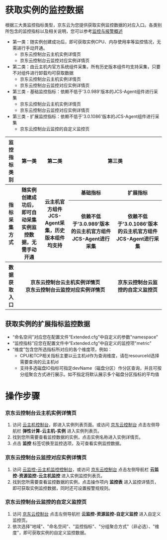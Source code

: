 # 获取实例的监控数据
根据三大类监控指标类型，京东云为您提供获取实例监控数据的对应入口。各类别所包含的监控指标以及相关说明，您可以参考[监控与报警概述][6] 
* 第一类：随实例创建成功后，即可获取实例CPU、内存使用率等监控情况，无需进行手动开通。
  * 京东云控制台云主机实例详情页
  * 京东云控制台云监控对应实例详情页
* 第二类：由云主机内官方系统组件采集，所有历史版本组件均支持采集，只要不对组件进行卸载均可获取数据
  * 京东云控制台云主机实例详情页
  * 京东云控制台云监控对应实例详情页
* 第三类 - 基础监控指标：依赖不低于'3.0.989'版本的JCS-Agent组件进行采集
  * 京东云控制台云主机实例详情页
  * 京东云控制台云监控对应实例详情页
* 第三类 - 扩展监控指标：依赖不低于'3.0.1086'版本的JCS-Agent组件进行采集
  * 京东云控制台云监控的自定义监控页

<table>
   <thead>
        <tr>
          <th>监控指标类别</th>
          <th>第一类</th>
          <th>第二类</th>
          <th colspan=2>第三类</th>
        </tr>		
   </thead>
  <tbody>
        <tr>
          <th rowspan=2>指标采集方式</th>
          <th rowspan=2>随实例创建成功后，即可自动采集实例监控数据，无需手动开通</th>
          <th rowspan=2>云主机官方组件JCS-Agent采集，历史版本组件均支持</th>
          <th>基础指标</th>
         <th>扩展指标</th>
        </tr>		
         <tr>
          <th>依赖不低于'3.0.989'版本的云主机官方组件JCS-Agent进行采集</th>
         <th>依赖不低于'3.0.1086'版本的云主机官方组件JCS-Agent进行采集</th>
        </tr>	
         <th>数据获取入口</th>
          <th colspan=3>京东云控制台云主机实例详情页</br>京东云控制台云监控对应实例详情页</th>
         <th>京东云控制台云监控的自定义监控页</th>
 
  </tbody>

</table>
 
## 获取实例的扩展指标监控数据
* “命名空间”对应您在配置文件“Extended.cfg”中自定义的参数"namespace" 
* “监控指标”应您在配置文件中“Extended.cfg”中自定义的监控项"metric"
* “维度”包含您所选指标所对应的各个维度项，例如：
  * CPU和TCP相关指标主要以云主机id作为查询维度，请在resourceId选择需要查询的云主机id
  * 支持多选磁盘IO指标可指定devName（磁盘分区）作分区查询，并且可按分组聚合方式进行展示。如不指定将默认展示多个磁盘分区指标的平均值


# 操作步骤

### 京东云控制台云主机实例详情页
1. 访问 [云主机控制台][1]，即进入实例列表页面。或访问 [京东云控制台][2] 点击左侧导航栏 **弹性计算-云主机-实例** 进入实例列表页。
2. 找到您所需要查看监控数据的实例，点击实例名称进入实例详情页。
3. 点击 **监控** 标签切换至监控选项，及可查看实例监控数据。

### 京东云控制台云监控对应实例详情页
1. 访问 [云监控-云主机监控控制台][3]，或访问 [京东云控制台][4] 点击左侧导航栏 **云监控-资源监控-云主机监控** 进入实例监控列表页。
2. 找到您所需要查看监控数据的实例，点击操作项内 **监控表** 进入监控详情页，即可获取实例监控数据，同时还可设置报警规规则。

### 京东云控制台云监控的自定义监控页
1. 访问 [京东云控制台][5] 点击左侧导航栏 **云监控-资源监控-自定义监控** 进入自定义监控页。
2. 依次选择"地域"、"命名空间"、"监控指标"、"分组聚合方式"（非必选）、"维度"，即可获取实例的自定义监控数据。


  [1]: https://cns-console.jdcloud.com/host/compute/list
  [2]: https://console.jdcloud.com/
  [3]: https://cms-console.jdcloud.com/serverMonitor
  [4]: https://console.jdcloud.com/
  [5]: https://console.jdcloud.com/
  [6]: https://docs.jdcloud.com/cn/virtual-machines/monitoring-overview
  
  

